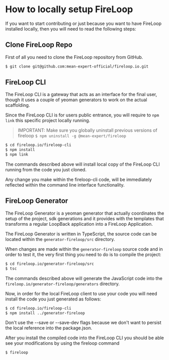 How to locally setup FireLoop
==============

If you want to start contributing or just because you want to have FireLoop installed locally, then you will need to read the following steps:

## Clone FireLoop Repo
First of all you need to clone the FireLoop repository from GitHub.

````sh
$ git clone git@github.com:mean-expert-official/fireloop.io.git
````

## FireLoop CLI
The FireLoop CLI is a gateway that acts as an interface for the final user, though it uses a couple of yeoman generators to work on the actual scaffolding.

Since the FireLoop CLI is for users public entrance, you will require to `npm link` this specific project locally running.

> IMPORTANT: Make sure you globally uninstall previous versions of fireloop `$ npm uninstall -g @mean-expert/fireloop`

````sh
$ cd fireloop.io/fireloop-cli
$ npm install 
$ npm link
````

The commands described above will install local copy of the FireLoop CLI running from the code you just cloned.

Any change you make within the fireloop-cli code, will be immediately reflected within the command line interface functionality.

## FireLoop Generator
The FireLoop Generator is a yeoman generator that actually coordinates the setup of the project, sdk generations and it provides with the templates that transforms a regular LoopBack application into a FireLoop Application.

The FireLoop Generator is written in TypeScript, the source code can be located within the `generator-fireloop/src` directory.

When changes are made within the `generator-fireloop` source code and in order to test it, the very first thing you need to do is to compile the project:

````sh
$ cd fireloop.io/generator-fireloop/src
$ tsc
````

The commands described above will generate the JavaScript code into the `fireloop.io/generator-fireloop/generators` directory.

Now, in order for the local FireLoop client to use your code you will need install the code you just generated as follows:


````sh
$ cd fireloop.io/fireloop-cli
$ npm install ../generator-fireloop
````

Don't use the --save or --save-dev flags because we don't want to persist the local reference into the package.json.

After you install the compiled code into the FireLoop CLI you should be able see your modifications by using the fireloop command

````sh
$ fireloop
````